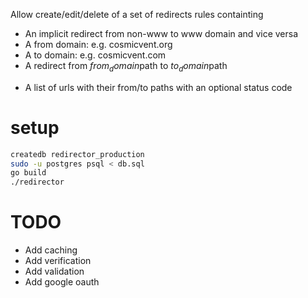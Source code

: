 Allow create/edit/delete of a set of redirects rules containting
  + An implicit redirect from non-www to www domain and vice versa
  + A from domain: e.g. cosmicvent.org
  + A to domain: e.g.   cosmicvent.com
  + A redirect from $from_domain$path to $to_domain$path
  - A list of urls with their from/to paths with an optional status code


# setup

~~~~bash
createdb redirector_production
sudo -u postgres psql < db.sql
go build
./redirector
~~~~


# TODO
  - Add caching
  - Add verification
  - Add validation
  - Add google oauth
